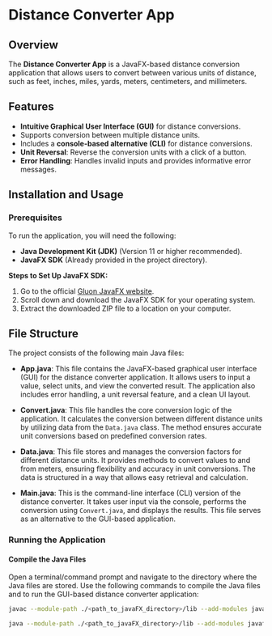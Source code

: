 # Distance Converter App

## Overview
The **Distance Converter App** is a JavaFX-based distance conversion application that allows users to convert between various units of distance, such as feet, inches, miles, yards, meters, centimeters, and millimeters.

## Features
- **Intuitive Graphical User Interface (GUI)** for distance conversions.
- Supports conversion between multiple distance units.
- Includes a **console-based alternative (CLI)** for distance conversions.
- **Unit Reversal**: Reverse the conversion units with a click of a button.
- **Error Handling**: Handles invalid inputs and provides informative error messages.

## Installation and Usage

### Prerequisites
To run the application, you will need the following:
- **Java Development Kit (JDK)** (Version 11 or higher recommended).
- **JavaFX SDK** (Already provided in the project directory).
  
**Steps to Set Up JavaFX SDK:**
1. Go to the official [Gluon JavaFX website](https://gluonhq.com/products/javafx/).
2. Scroll down and download the JavaFX SDK for your operating system.
3. Extract the downloaded ZIP file to a location on your computer.

## File Structure

The project consists of the following main Java files:

- **App.java**: This file contains the JavaFX-based graphical user interface (GUI) for the distance converter application. It allows users to input a value, select units, and view the converted result. The application also includes error handling, a unit reversal feature, and a clean UI layout.

- **Convert.java**: This file handles the core conversion logic of the application. It calculates the conversion between different distance units by utilizing data from the `Data.java` class. The method ensures accurate unit conversions based on predefined conversion rates.

- **Data.java**: This file stores and manages the conversion factors for different distance units. It provides methods to convert values to and from meters, ensuring flexibility and accuracy in unit conversions. The data is structured in a way that allows easy retrieval and calculation.

- **Main.java**: This is the command-line interface (CLI) version of the distance converter. It takes user input via the console, performs the conversion using `Convert.java`, and displays the results. This file serves as an alternative to the GUI-based application.

### Running the Application

#### Compile the Java Files

Open a terminal/command prompt and navigate to the directory where the Java files are stored. 
Use the following commands to compile the Java files and to run the GUI-based distance converter application:

```bash
javac --module-path ./<path_to_javaFX_directory>/lib --add-modules javafx.controls -cp . -Xlint:deprecation App.java Convert.java Data.java Main.java

java --module-path ./<path_to_javaFX_directory>/lib --add-modules javafx.controls App
